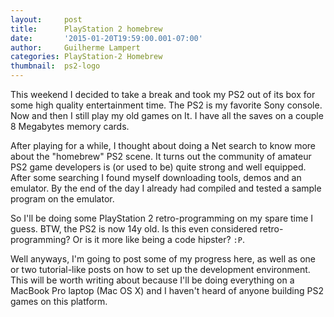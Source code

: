 ```yaml
---
layout:     post
title:      PlayStation 2 homebrew
date:       '2015-01-20T19:59:00.001-07:00'
author:     Guilherme Lampert
categories: PlayStation-2 Homebrew
thumbnail:  ps2-logo
---
```


This weekend I decided to take a break and took my PS2 out of its box for some high quality entertainment time.
The PS2 is my favorite Sony console. Now and then I still play my old games on It. I have all the saves on a
couple 8 Megabytes memory cards.

After playing for a while, I thought about doing a Net search to know more about the "homebrew" PS2 scene.
It turns out the community of amateur PS2 game developers is (or used to be) quite strong and well equipped.
After some searching I found myself downloading tools, demos and an emulator. By the end of the day I already
had compiled and tested a sample program on the emulator.

So I'll be doing some PlayStation 2 retro-programming on my spare time I guess. BTW, the PS2 is now 14y old.
Is this even considered retro-programming? Or is it more like being a code hipster? `:P`.

Well anyways, I'm going to post some of my progress here, as well as one or two tutorial-like posts on how to set
up the development environment. This will be worth writing about because I'll be doing everything on a MacBook Pro laptop (Mac OS X)
and I haven't heard of anyone building PS2 games on this platform.

